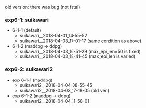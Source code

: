 old version:
there was bug (not fatal)

### exp6-1: suikawari
- 6-1-1 (default)
    - suikawari__2018-04-01_14-55-52
    - suikawari__2018-04-03_17-01-17 (same condition as above)
- 6-1-2 (maddpg -> ddpg)
    - suikawari__2018-04-03_16-51-29 (max_epi_len=50 is fixed)
    - suikawari__2018-04-03_18-41-45 (max_epi_len is varied)

### exp6-2: suikawari2
- exp 6-1-1 (maddpg)
    - suikawari2__2018-04-04_08-55-45
    - suikawari2__2018-04-03_17-18-05 (old ver.)
- exp 6-1-2 (maddpg -> ddpg)
    - suikawari2__2018-04-04_11-58-01